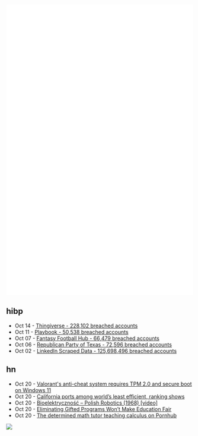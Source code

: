 ![Metrics](https://raw.githubusercontent.com/phixion/phixion/master/metrics.svg)

## hibp

<!--
for https://github.com/phixion/phixion/blob/main/.github/workflows/feeds.yml
-->
<!--START_SECTION:haveibeenpwnd-->
- Oct 14 - [Thingiverse - 228,102 breached accounts](https://haveibeenpwned.com/PwnedWebsites#Thingiverse)
- Oct 11 - [Playbook - 50,538 breached accounts](https://haveibeenpwned.com/PwnedWebsites#Playbook)
- Oct 07 - [Fantasy Football Hub - 66,479 breached accounts](https://haveibeenpwned.com/PwnedWebsites#FantasyFootballHub)
- Oct 06 - [Republican Party of Texas - 72,596 breached accounts](https://haveibeenpwned.com/PwnedWebsites#RepublicanPartyOfTexas)
- Oct 02 - [LinkedIn Scraped Data - 125,698,496 breached accounts](https://haveibeenpwned.com/PwnedWebsites#LinkedInScrape)
<!--END_SECTION:haveibeenpwnd-->

## hn

<!--
for https://github.com/phixion/phixion/blob/main/.github/workflows/feeds.yml
-->
<!--START_SECTION:hn-->
- Oct 20 - [Valorant's anti-cheat system requires TPM 2.0 and secure boot on Windows 11](https://www.techspot.com/news/91138-valorant-anti-cheat-system-requires-tpm-20-secure.html)
- Oct 20 - [California ports among world’s least efficient, ranking shows](https://www.reuters.com/world/us/california-ports-key-us-supply-chain-among-worlds-least-efficient-2021-10-20/)
- Oct 20 - [Bioelektryczność – Polish Robotics (1968) [video]](https://www.youtube.com/watch?v=NjrYk546uBA)
- Oct 20 - [Eliminating Gifted Programs Won’t Make Education Fair](https://americasfuture.org/eliminating-gifted-programs-wont-make-education-fair/)
- Oct 20 - [The determined math tutor teaching calculus on Pornhub](https://melmagazine.com/en-us/story/math-lessons-on-pornhub)
<!--END_SECTION:hn-->

<!--
for https://yhype.me
-->
![](https://hit.yhype.me/github/profile?user_id=13013670)
